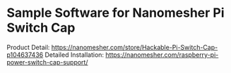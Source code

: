# Sample Software for Nanomesher Pi Switch Cap

Product Detail: https://nanomesher.com/store/Hackable-Pi-Switch-Cap-p104637436
Detailed Installation: https://nanomesher.com/raspberry-pi-power-switch-cap-support/

